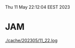 Thu 11 May 22:12:04 EEST 2023
# JAM
<a href='./cache/202305/11_22.log'>./cache/202305/11_22.log</a>
